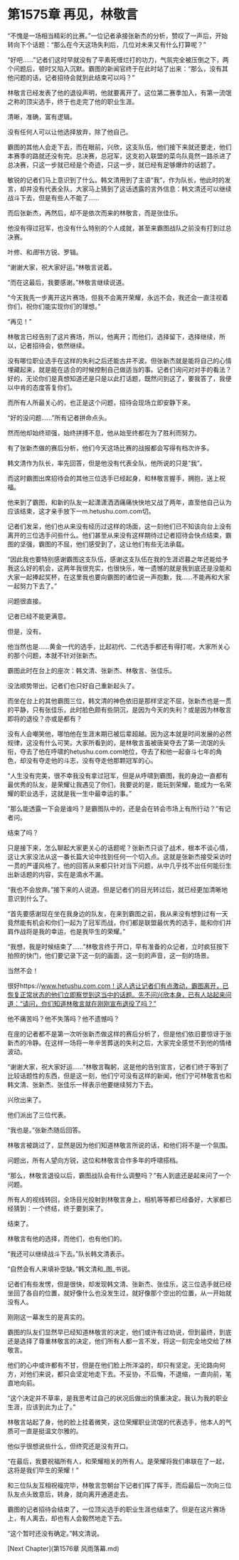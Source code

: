 # 第1575章 再见，林敬言

“不愧是一场相当精彩的比赛。”一位记者承接张新杰的分析，赞叹了一声后，开始转向下个话题：“那么在今天这场失利后，几位对未来又有什么打算呢？”

“好吧……”记者们这时早就没有了平素死缠烂打的功力，气氛完全被压倒之下，两个问题后，顿时又陷入沉默。霸图的新闻官终于在此时站了出来：“那么，没有其他问题的话，记者招待会就到此结束可以吗？”

林敬言已经发表了他的退役声明，他就要离开了。这位第二赛季加入，有第一流氓之称的顶尖选手，终于也走完了他的职业生涯。

清晰，准确，富有逻辑。

没有任何人可以让他选择放弃，除了他自己。

霸图的其他人会走下去，而在眼前，兴欣，这支队伍，他们接下来就还要走，他们本赛季的路就还没有完。总决赛，总冠军，这支初入联盟的菜鸟队竟然一路杀进了总决赛，只这一步就已经是个奇迹，只这一步，就已经有足够爆炸的话题了。

敏锐的记者们马上意识到了什么。韩文清用到了主语“我”，作为队长，他此时的发言，却并没有代表全队，大家马上猜到了这话透露的言外信息：韩文清还可以继续战斗下去，但是有些人不能了……

而后张新杰，再然后，却不是依次而来的林敬言，而是张佳乐。

他没有得过冠军，也没有什么特别的个人成就，甚至来霸图战队之前没有打到过总决赛。

叶修、和*图*书方锐、罗辑。

“谢谢大家，祝大家好运。”林敬言说着。

“而在这最后，我要感谢。”林敬言继续说道。

“今天我先一步离开这片赛场，但我不会离开荣耀，永远不会，我还会一直注视着你们，祝你们能实现你们的理想。”

“再见！”

林敬言已经告别了这片赛场，所以，他离开；而他们，选择留下，选择继续，所以，记者招待会，依然继续。

没有哪位职业选手在这样的失利之后还能古井不波。但张新杰就是能将自己的心情埋藏起来，就是能在适合的时候控制自己做适当的事。记者们询问对对手的看法？好的，无论你们是真想知道还是只是以此打话题，既然问到这了，要我答了，我便以中肯的态度答复你们。

而所有人所最关心的，也正是这个问题，招待会现场立即安静下来。

“好的没问题……”所有记者拼命点头。

然而他却始终顽强，始终拼搏不息，他从始至终都在为了胜利而努力。

有了张新杰做的赛后分析，他们今天这场比赛的战报都会写得有档次许多。

韩文清作为队长，率先回答，但是他没有代表全队，他所说的只是“我”。

而这时霸图出席招待会的其他三位选手已经起身，和林敬言握手，拥抱，送上祝福。

他来到了霸图，和新的队友一起潇潇洒洒痛痛快快地又战了两年，直至他自己认为应该结束，这才亲手放下一m.hetushu.com.com切。

记者们发呆，他们也从来没有经历过这样的场面，这一刻他们已不知该向台上没有离开的三位选手问些什么。他们甚至从来没有这样期待过记者招待会快点结束，霸图的坚强，霸图的不屈，他们感受到了，这让他们有些无法承载。

“因此我也要特别感谢霸图这支队伍，感谢这支队伍在我的生涯迟暮之年还能给予我这么好的机会，这两年我很充实，也很快乐，唯一遗憾的就是我到底还是没能和大家一起捧起奖杯，在这里我也要向霸图的诸位说一声抱歉，我……不能再和大家一起努力下去了。”

问题很直接。

记者已经不能更满意。

但是，没有。

他当然也是……黄金一代的选手，比起初代、二代选手都还有得打呢，大家所关心的那个问题，本就不针对张新杰。

霸图此时在台上的座次：韩文清、张新杰、林敬言、张佳乐。

没法顺势带出，记者们也只好自己重新起头了。

而坐在台上的其他霸图三位，韩文清的神色依旧是那样坚定不屈，张新杰也是一贯的平静，只有张佳乐，此时脸色颇有些阴沉，是因为今天的失利？或是因为林敬言即将的退役？亦或是都有？

没有人会嘲笑他，哪怕他在生涯末期已被后辈超越。因为这本就是时间发展的必然规律，这没有什么可笑。大家所看到的，是林敬言虽被唐昊夺去了第一流氓的头衔，夺去了他在呼啸的hetushu.com.com地位，夺去了和他一起奋斗七年的角色，却没有夺走他的斗志，没有夺走他那颗冠军的心。

“人生没有完美，很不幸我没有拿过冠军，但是从呼啸到霸图，我的身边一直都有最优秀的队友，是荣耀让我遇见了你们，我要说的是，能玩到荣耀，能成为一名荣耀的职业选手，这就是我一生中最幸运的事。”

“那么能透露一下会是谁吗？是霸图队中的，还是会在转会市场上有所行动？”有记者问。

结束了吗？

只是接下来，怎么聊起大家更关心的话题呢？张新杰只谈了战术，根本不谈心情，这让大家没法从这一番长篇大论中找到任何一个切入点。这就是张新杰接受采访时一贯的严谨风格了。他的回答从来都只针对当下问题，从中几乎找不出任何能衍生出新话题的内容，实在是滴水不漏。

“我也不会放弃。”接下来的人说道。但是记者们的目光转过后，就已经更加清晰地意识到什么了。

“首先要感谢现在坐在我身边的队友，在来到霸图之前，我从来没有想到过有一天竟然能有机会和你们一起为了冠军而战，你们都是联盟最优秀的选手，能和你们并肩作战将是我的幸运，也是我毕生的荣耀。”

“我想，我是时候结束了……”林敬言终于开口，早有准备的众记者，立时疯狂按下拍照的快门，他们要记录下这一刻的画面，这一刻的声音，这一刻的场景。

当然不会！

很好https://www.hetushu.com.com！这人选让记者们有点激动，霸图离开，已恢复正常状态的他们立即察觉到这当中的话题。先不问兴欣本身，已有人站起来问道：“请问，你们知道林敬言就在刚刚宣布退役了吗？”

他不痛苦吗？他不失落吗？他不遗憾吗？

在座的记者都不是第一次听张新杰做这样的赛后分析了，但是他们依旧要惊讶于张新杰的冷静。在这样一场将一年辛苦葬送的失利之后，大家完全感觉不到他的情绪波动。

“谢谢大家，祝大家好运……”林敬言鞠躬，这是他的告别宣言，记者们终于等到了比较话题性的东西，但是这一刻，他们宁可没有这样的新闻，他们宁可林敬言也和韩文清、张新杰、张佳乐一样表示他要继续努力下去。

兴欣出来了。

他们派出了三位代表。

“我也是。”张新杰随后回答。

林敬言被跳过了，显然是因为他们知道林敬言所说的话，和他们将不是一个氛围。

问题出，所有人望向方锐，这位和林敬言合作多年的呼啸搭档。

“那么，林敬言退役以后，霸图战队会有什么调整吗？”有人到底还是起来问了一个问题。

所有人的视线转回，全场目光投射到林敬言身上，相机等等都已经备好，大家都已经猜到：一个终结，终于要到来了。

结束了。

林敬言有他的选择，而他们，也有他们的。

“我还可以继续战斗下去。”队长韩文清表示。

“自然会有人来填补空缺。”韩文清和_图_书说。

记者们有些发愣，但是很快，却发现韩文清、张新杰、张佳乐，这三位选手就已经坐回了各自的位置，就好像什么也没发生过，就好像那个空出的位置，从一开始就没有人。

刚刚这一幕发生的是真实的。

霸图的队友们显然早已经知道林敬言的决定，他们或许有过劝说，但到最终，到底还是选择了尊重林敬言的决定，他们所有人都一言不发，将这一刻完全地交给了林敬言。

他们的心中或许都有不甘，但是在他们脸上所洋溢的，却只有坚定。无论路向何方，对他们来说，都只会坚定地走下去。不妥协，不后悔，不退缩，一直向前，笔直地向前。

“这个决定并不草率，是我思考过自己的状况后做出的慎重决定。我认为我的职业生涯，应该到此为止了。”

林敬言站起了身，他的脸上挂着微笑，这位荣耀职业流氓的代表选手，他本人的气质可一直是挺温文尔雅的。

他似乎很想说些什么，但终究还是没有开口。

“在最后，我要祝福所有人，和荣耀相关的所有人。是荣耀将我们串联在了一起，这将是我们毕生的荣耀！”

和三位队友互相祝福完毕，林敬言忽朝台下记者们挥了挥手，而后最后一次向三位队友点头致意后，转身，就向离开通道走去。

霸图的记者招待会结束了，一位顶尖选手的职业生涯也结束了。但是在这片赛场上，有人离去，却也有人会毅然地走下去。

“这个暂时还没有确定。”韩文清说。



[Next Chapter](第1576章 风雨落幕.md)